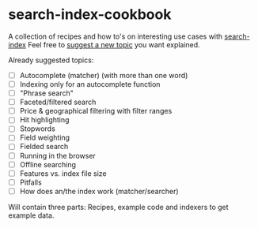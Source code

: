 # search-index-cookbook
A collection of recipes and how to's on interesting use cases with [search-index](https://github.com/fergiemcdowall/search-index)
Feel free to [suggest a new topic](https://github.com/eklem/search-index-cookbook/issues/new) you want explained.

Already suggested topics:
- [ ] Autocomplete (matcher) (with more than one word)
- [ ] Indexing only for an autocomplete function
- [ ] "Phrase search"
- [ ] Faceted/filtered search
- [ ] Price & geographical filtering with filter ranges
- [ ] Hit highlighting
- [ ] Stopwords
- [ ] Field weighting
- [ ] Fielded search
- [ ] Running in the browser
- [ ] Offline searching
- [ ] Features vs. index file size
- [ ] Pitfalls
- [ ] How does an/the index work (matcher/searcher)

Will contain three parts: Recipes, example code and indexers to get example data.

